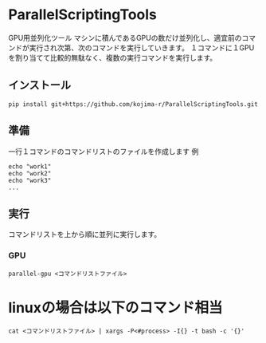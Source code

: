 # ParallelScriptingTools
GPU用並列化ツール
マシンに積んであるGPUの数だけ並列化し、適宜前のコマンドが実行され次第、次のコマンドを実行していきます。
１コマンドに１GPUを割り当てて比較的無駄なく、複数の実行コマンドを実行します。

## インストール
```
pip install git+https://github.com/kojima-r/ParallelScriptingTools.git
```

## 準備
一行１コマンドのコマンドリストのファイルを作成します
例
```
echo "work1"
echo "work2"
echo "work3"
...
```
## 実行

コマンドリストを上から順に並列に実行します。

### GPU

```
parallel-gpu <コマンドリストファイル>
```

# linuxの場合は以下のコマンド相当
```
cat <コマンドリストファイル> | xargs -P<#process> -I{} -t bash -c '{}'
```

